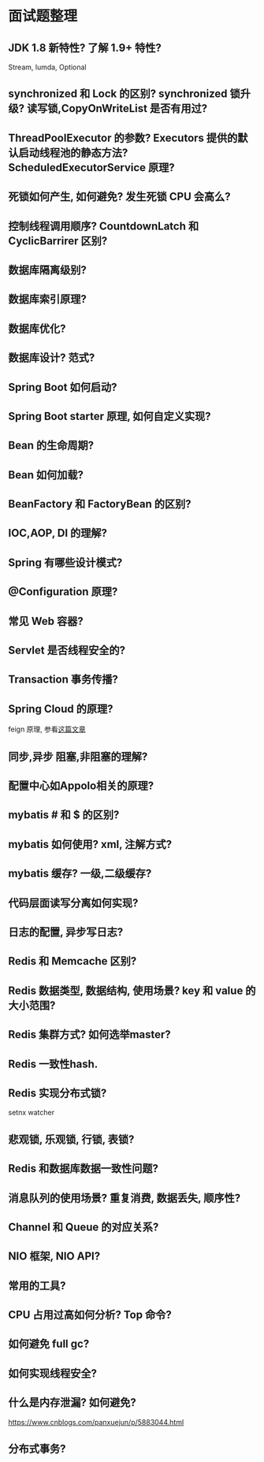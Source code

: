 # 面试题整理

## JDK 1.8 新特性? 了解 1.9+ 特性? 

Stream, lumda, Optional

## synchronized 和 Lock 的区别?  synchronized 锁升级? 读写锁,CopyOnWriteList 是否有用过? 

## ThreadPoolExecutor 的参数? Executors 提供的默认启动线程池的静态方法? ScheduledExecutorService 原理?

## 死锁如何产生, 如何避免? 发生死锁 CPU 会高么?

## 控制线程调用顺序? CountdownLatch 和 CyclicBarrirer 区别?

## 数据库隔离级别? 

## 数据库索引原理?

## 数据库优化? 

## 数据库设计? 范式?

## Spring Boot 如何启动?

## Spring Boot starter 原理, 如何自定义实现?

## Bean 的生命周期? 

## Bean 如何加载? 

## BeanFactory 和 FactoryBean 的区别?

## IOC,AOP, DI 的理解?

## Spring 有哪些设计模式?

## @Configuration 原理?

## 常见 Web 容器? 

## Servlet 是否线程安全的?

## Transaction 事务传播? 

## Spring Cloud 的原理? 

feign 原理, 参看[这篇文章](https://www.jianshu.com/p/8c7b92b4396c)

## 同步,异步 阻塞,非阻塞的理解?

## 配置中心如Appolo相关的原理? 

## mybatis # 和 $ 的区别? 

## mybatis 如何使用? xml, 注解方式? 

## mybatis 缓存? 一级,二级缓存?

## 代码层面读写分离如何实现? 

## 日志的配置, 异步写日志?

## Redis 和 Memcache 区别?

## Redis 数据类型, 数据结构, 使用场景? key 和 value 的大小范围?  

## Redis 集群方式? 如何选举master?

## Redis 一致性hash. 

## Redis 实现分布式锁?

setnx
watcher 

## 悲观锁, 乐观锁, 行锁, 表锁? 

## Redis 和数据库数据一致性问题?

## 消息队列的使用场景? 重复消费, 数据丢失, 顺序性?

## Channel 和 Queue 的对应关系? 

## NIO 框架, NIO API?

## 常用的工具?

## CPU 占用过高如何分析? Top 命令? 

## 如何避免 full gc? 

## 如何实现线程安全? 

## 什么是内存泄漏? 如何避免? 

https://www.cnblogs.com/panxuejun/p/5883044.html

## 分布式事务? 

